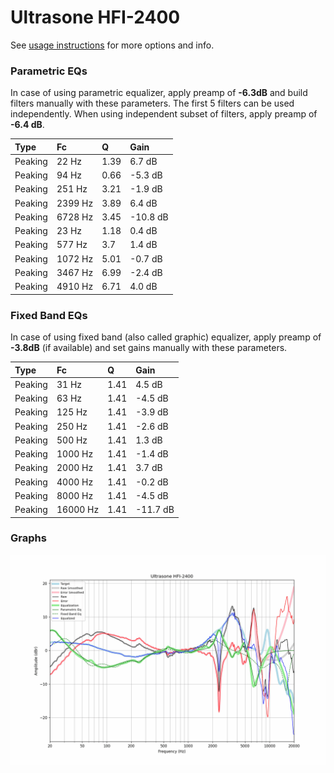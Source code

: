 # Ultrasone HFI-2400
See [usage instructions](https://github.com/jaakkopasanen/AutoEq#usage) for more options and info.

### Parametric EQs
In case of using parametric equalizer, apply preamp of **-6.3dB** and build filters manually
with these parameters. The first 5 filters can be used independently.
When using independent subset of filters, apply preamp of **-6.4 dB**.

| Type    | Fc      |    Q | Gain     |
|:--------|:--------|:-----|:---------|
| Peaking | 22 Hz   | 1.39 | 6.7 dB   |
| Peaking | 94 Hz   | 0.66 | -5.3 dB  |
| Peaking | 251 Hz  | 3.21 | -1.9 dB  |
| Peaking | 2399 Hz | 3.89 | 6.4 dB   |
| Peaking | 6728 Hz | 3.45 | -10.8 dB |
| Peaking | 23 Hz   | 1.18 | 0.4 dB   |
| Peaking | 577 Hz  | 3.7  | 1.4 dB   |
| Peaking | 1072 Hz | 5.01 | -0.7 dB  |
| Peaking | 3467 Hz | 6.99 | -2.4 dB  |
| Peaking | 4910 Hz | 6.71 | 4.0 dB   |

### Fixed Band EQs
In case of using fixed band (also called graphic) equalizer, apply preamp of **-3.8dB**
(if available) and set gains manually with these parameters.

| Type    | Fc       |    Q | Gain     |
|:--------|:---------|:-----|:---------|
| Peaking | 31 Hz    | 1.41 | 4.5 dB   |
| Peaking | 63 Hz    | 1.41 | -4.5 dB  |
| Peaking | 125 Hz   | 1.41 | -3.9 dB  |
| Peaking | 250 Hz   | 1.41 | -2.6 dB  |
| Peaking | 500 Hz   | 1.41 | 1.3 dB   |
| Peaking | 1000 Hz  | 1.41 | -1.4 dB  |
| Peaking | 2000 Hz  | 1.41 | 3.7 dB   |
| Peaking | 4000 Hz  | 1.41 | -0.2 dB  |
| Peaking | 8000 Hz  | 1.41 | -4.5 dB  |
| Peaking | 16000 Hz | 1.41 | -11.7 dB |

### Graphs
![](./Ultrasone%20HFI-2400.png)